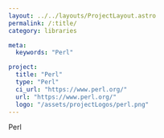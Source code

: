 ```yaml
---
layout: ../../layouts/ProjectLayout.astro
permalink: /:title/
category: libraries

meta:
  keywords: "Perl"

project:
  title: "Perl"
  type: "Perl"
  ci_url: "https://www.perl.org/"
  url: "https://www.perl.org/"
  logo: "/assets/projectLogos/perl.png"
---
```


<p>Perl</p>
